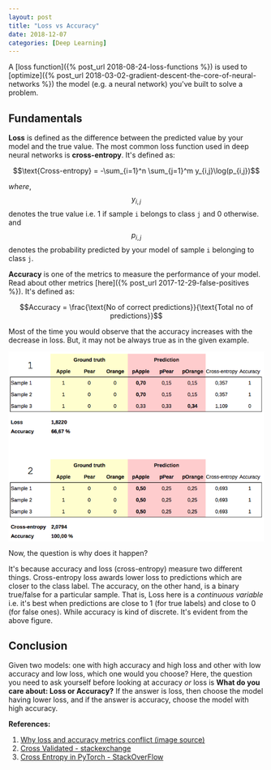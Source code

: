```yaml
---
layout: post
title: "Loss vs Accuracy"
date: 2018-12-07
categories: [Deep Learning]
---
```


A [loss function]({% post_url 2018-08-24-loss-functions %}) is used to [optimize]({% post_url 2018-03-02-gradient-descent-the-core-of-neural-networks %}) the model (e.g. a neural network) you've built to solve a problem.

## Fundamentals

**Loss** is defined as the difference between the predicted value by your model and the true value. The most common loss function used in deep neural networks is **cross-entropy**. It's defined as:

$$\text{Cross-entropy} = -\sum_{i=1}^n \sum_{j=1}^m y_{i,j}\log(p_{i,j})$$

*where*, $$y_{i,j}$$ denotes the true value i.e. 1 if sample `i` belongs to class `j` and 0 otherwise.  
and $$p_{i,j}$$ denotes the probability predicted by your model of sample `i` belonging to class `j`.

**Accuracy** is one of the metrics to measure the performance of your model. Read about other metrics [here]({% post_url 2017-12-29-false-positives %}). It's defined as:

$$Accuracy = \frac{\text{No of correct predictions}}{\text{Total no of predictions}}$$

Most of the time you would observe that the accuracy increases with the decrease in loss. But, it may not be always true as in the given example.

<img src="/img/lossVsAccuracy.png" style="display: block; margin: auto; width: auto; max-width: 100%;">

Now, the question is why does it happen?

It's because accuracy and loss (cross-entropy) measure two different things. Cross-entropy loss awards lower loss to predictions which are closer to the class label. The accuracy, on the other hand, is a binary true/false for a particular sample. That is, Loss here is a _continuous variable_ i.e. it's best when predictions are close to 1 (for true labels) and close to 0 (for false ones). While accuracy is kind of discrete. It's evident from the above figure.

## Conclusion

Given two models: one with high accuracy and high loss and other with low accuracy and low loss, which one would you choose? Here, the question you need to ask yourself before looking at accuracy *or* loss is **What do you care about: Loss or Accuracy?** If the answer is loss, then choose the model having lower loss, and if the answer is accuracy, choose the model with high accuracy.


**References:**  
1. [Why loss and accuracy metrics conflict (image source)](http://www.jussihuotari.com/2018/01/17/why-loss-and-accuracy-metrics-conflict/)
2. [Cross Validated - stackexchange](https://stats.stackexchange.com/a/256554/194589)  
3. [Cross Entropy in PyTorch - StackOverFlow](https://stackoverflow.com/questions/49390842/cross-entropy-in-pytorch)
